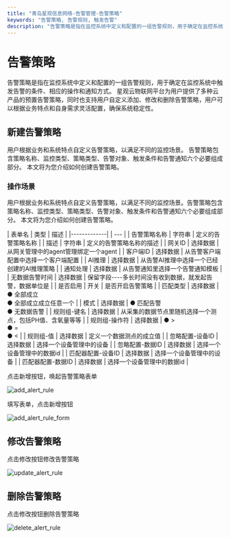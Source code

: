 ```yaml
---
title: "青岛星观信息网络-告警管理-告警策略"
keywords: "告警策略, 告警规则, 触发告警"
description: "告警策略是指在监控系统中定义和配置的一组告警规则，用于确定在监控系统中触发告警的条件、相应的操作和通知方式。"
---
```

# 告警策略

告警策略是指在监控系统中定义和配置的一组告警规则，用于确定在监控系统中触发告警的条件、相应的操作和通知方式。
星观云物联网平台为用户提供了多种云产品的预置告警策略，同时也支持用户自定义添加、修改和删除告警策略，用户可以根据业务特点和自身需求灵活配置，确保系统稳定性。

## 新建告警策略

用户根据业务和系统特点自定义告警策略，以满足不同的监控场景。
告警策略包含策略名称、监控类型、策略类型、告警对象、触发条件和告警通知六个必要组成部分。
本文将为您介绍如何创建告警策略。

### 操作场景

用户根据业务和系统特点自定义告警策略，以满足不同的监控场景。告警策略包含策略名称、监控类型、策略类型、告警对象、触发条件和告警通知六个必要组成部分。
本文将为您介绍如何创建告警策略。

| 表单名         | 类型 | 描述 |
|-------------|  | --- |
| 告警策略名称       | 字符串	| 定义的告警策略名称 |
| 描述       |	字符串 |	定义的告警策略名称的描述 |
| 网关ID      |	选择数据 |	从网关管理中的agent管理绑定一个agent                                                                                             |
| 客户端ID |	选择数据 |	从告警客户端配置中选择一个客户端配置 |
| AI推理 |	选择数据 |	从告警AI推理中选择一个已经创建的AI推理策略 |
| 通知处理 |	选择数据 | 从告警通知里选择一个告警通知模板 |
| 无数据告警时间 |	选择数据 |	保留字段----多长时间没有收到数据，就发起告警，数据单位是 |
| 是否启用 |	开关 |	是否开启告警策略 |
| 匹配类型 | 选择数据 |	● 全部成立<br/> ● 全部成立成立任意一个 |
| 模式 | 选择数据 |	● 匹配告警<br/> ● 无数据告警 |
| 规则组-键名 | 选择数据 |	从采集的数据节点里随机选择一个测点，包括PH值、含氧量等等 |
| 规则组-操作符 | 选择数据 |	● ><br/> ● =<br/> ● < |
| 规则组-值 | 选择数据 |	定义一个数据测点的成立值 |
| 忽略配置-设备ID | 选择数据 |	选择一个设备管理中的设备 |
| 忽略配置-数据ID  | 选择数据 |	选择一个设备管理中的数据id |
| 匹配器配置-设备ID | 选择数据 |	选择一个设备管理中的设备 |
| 匹配器配置-数据ID | 选择数据 |	选择一个设备管理中的数据id |

点击新增按钮，唤起告警策略表单

![add_alert_rule](/docs-assets/img/alert/add_alert_rule.png)

填写表单，点击新增按钮

![add_alert_rule_form](/docs-assets/img/alert/add_alert_rule_form.png)

## 修改告警策略

点击修改按钮修改告警策略

![update_alert_rule](/docs-assets/img/alert/update_alert_rule.png)

## 删除告警策略

点击修改按钮删除告警策略

![delete_alert_rule](/docs-assets/img/alert/delete_alert_rule.png)
